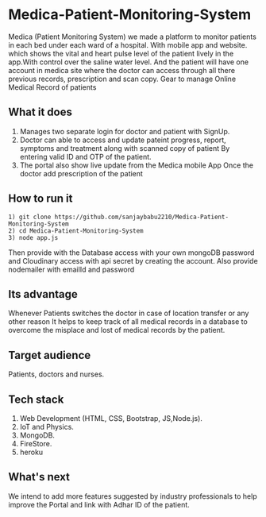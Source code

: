 # Medica-Patient-Monitoring-System
Medica (Patient Monitoring System) we made a platform to monitor patients in each bed under each ward of a hospital. With mobile app and website. which shows the vital and heart pulse level of the patient lively in the app.With control over the saline water level. And the patient will have one account in medica site where the doctor can access through all there previous records, prescription and scan copy.
Gear to manage Online Medical Record of patients
## What it does
1. Manages two separate login for doctor and patient with SignUp.
2. Doctor can able to access and update pateint progress, report, symptoms and treatment along with scanned copy of patient
By entering valid ID and OTP of the patient.
3. The portal also show live update from the Medica mobile App Once the doctor add prescription of the patient

## How to run it
```
1) git clone https://github.com/sanjaybabu2210/Medica-Patient-Monitoring-System
2) cd Medica-Patient-Monitoring-System
3) node app.js
```
Then provide with the Database access with your own mongoDB password and Cloudinary access with api secret by creating the account. Also provide nodemailer with emailId and password
## Its advantage
Whenever Patients switches the doctor in case of location transfer or any other reason It helps to keep track of all medical records in a database
to overcome the misplace and lost of medical records by the patient.


## Target audience
Patients, doctors and nurses.
## Tech stack
1. Web Development (HTML, CSS, Bootstrap, JS,Node.js).
2. IoT and Physics.
3. MongoDB.
4. FireStore.
5. heroku
## What's next
We intend to add more features suggested by industry professionals to help improve the Portal and link with Adhar ID of the patient.


